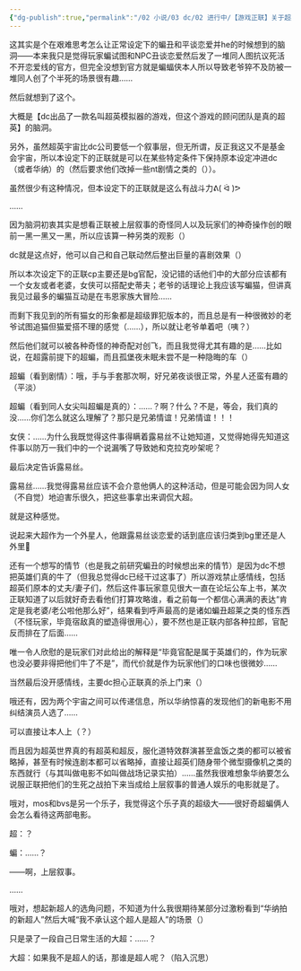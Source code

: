 ```yaml
---
{"dg-publish":true,"permalink":"/02 小说/03 dc/02 进行中/【游戏正联】关于超英模拟器/","noteIcon":""}
---
```



这其实是个在艰难思考怎么让正常设定下的蝙丑和平谈恋爱并he的时候想到的脑洞——本来我只是觉得玩家蝙试图和NPC丑谈恋爱然后发了一堆同人图抗议死活不开恋爱线的官方，但完全没想到官方就是蝙蝠侠本人所以导致老爷猝不及防被一堆同人创了个半死的场景很有趣……

然后就想到了这个。

大概是【dc出品了一款名叫超英模拟器的游戏，但这个游戏的顾问团队是真的超英】的脑洞。

另外，虽然超英宇宙比dc公司要低一个叙事层，但无所谓，反正我这又不是基金会宇宙，所以本设定下的正联就是可以在某些特定条件下保持原本设定冲进dc（或者华纳）的（然后要求他们改掉一些nt剧情之类的（））。

虽然很少有这种情况，但本设定下的正联就是这么有战斗力ᕕ( ᐛ )ᕗ

……

因为脑洞初衷其实是想看正联被上层叙事的奇怪同人以及玩家们的神奇操作创的眼前一黑一黑又一黑，所以应该算一种另类的观影（）

dc就是这点好，他可以自己和自己联动然后整出巨量的喜剧效果（）

所以本次设定下的正联cp主要还是bg官配，没记错的话他们中的大部分应该都有一个女友或者老婆，女侠可以搭配史蒂夫；老爷的话理论上我应该写蝙猫，但讲真我见过最多的蝙猫互动是在韦恩家族大冒险……

而剩下我见到的所有猫女的形象都是超级罪犯版本的，而且总是有一种很微妙的老爷试图追猫但猫爱搭不理的感觉（……），所以就让老爷单着吧（咦？）

然后他们就可以被各种奇怪的神奇配对创飞，而且我觉得尤其有趣的是……比如说，在超露前提下的超蝙，而且孤堡夜未眠未尝不是一种隐晦的车（）

超蝙（看到剧情）：哦，手与手套那次啊，好兄弟夜谈很正常，外星人还蛮有趣的（平淡）

超蝙（看到同人女尖叫超蝙是真的）：……？啊？什么？不是，等会，我们真的没……你们怎么就这么理解了？那只是兄弟情谊！兄弟情谊！！！

女侠：……为什么我既觉得这件事得瞒着露易丝不让她知道，又觉得她得先知道这件事以防万一我们中的一个说漏嘴了导致她和克拉克吵架呢？

最后决定告诉露易丝。

露易丝……我觉得露易丝应该不会介意他俩人的这种活动，但是可能会因为同人女（不自觉）地迫害乐很久，把这些事拿出来调侃大超。

就是这种感觉。

说起来大超作为一个外星人，他跟露易丝谈恋爱的话到底应该归类到bg里还是人外里🤔

还有一个想写的情节（也是我之前研究蝙丑的时候想出来的情节）是因为dc不想把英雄们真的牛了（但我总觉得dc已经干过这事了）所以游戏禁止感情线，包括超英们原本的丈夫/妻子们，然后这件事玩家意见很大一直在论坛公车上书，某次正联知道了以后就好奇去看他们打算攻略谁，看之前每一个都信心满满的表达“肯定是我老婆/老公啦他那么好”，结果看到呼声最高的是诸如蝙丑超莱之类的怪东西（不怪玩家，毕竟宿敌真的塑造得很用心），要不然也是正联内部各种拉郎，官配反而排在了后面……

唯一令人欣慰的是玩家们对此给出的解释是“毕竟官配是属于英雄们的，作为玩家也没必要非得把他们牛了不是”，而代价就是作为玩家他们的口味也很微妙……

当然最后没开感情线，主要dc担心正联真的杀上门来（）

哦还有，因为两个宇宙之间可以传递信息，所以华纳惊喜的发现他们的新电影不用纠结演员人选了……

可以直接让本人上（？）

而且因为超英世界真的有超英和超反，服化道特效群演甚至盒饭之类的都可以被省略掉，甚至有时候连剧本都可以省略掉，直接让超英们随身带个微型摄像机之类的东西就行（与其叫做电影不如叫做战场记录实拍）……虽然我很难想象华纳要怎么说服正联把他们的生死之战拍下来当成给上层叙事的普通人娱乐的电影就是了。

哦对，mos和bvs是另一个乐子，我觉得这个乐子真的超级大——很好奇超蝙俩人会怎么看待这两部电影。

超：？

蝙：……？

——啊，上层叙事。

……

哦对，想起新超人的选角问题，不知道为什么我很期待某部分过激粉看到“华纳拍的新超人”然后大喊“我不承认这个超人是超人”的场景（）

只是录了一段自己日常生活的大超：……？

大超：如果我不是超人的话，那谁是超人呢？（陷入沉思）
